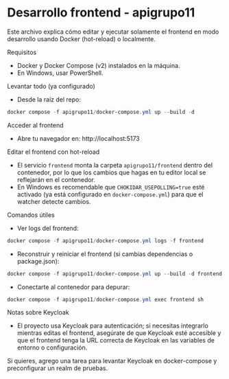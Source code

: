 # Desarrollo frontend - apigrupo11

Este archivo explica cómo editar y ejecutar solamente el frontend en modo desarrollo usando Docker (hot-reload) o localmente.

Requisitos

- Docker y Docker Compose (v2) instalados en la máquina.
- En Windows, usar PowerShell.

Levantar todo (ya configurado)

- Desde la raíz del repo:

```powershell
docker compose -f apigrupo11/docker-compose.yml up --build -d
```

Acceder al frontend

- Abre tu navegador en: http://localhost:5173

Editar el frontend con hot-reload

- El servicio `frontend` monta la carpeta `apigrupo11/frontend` dentro del contenedor, por lo que los cambios que hagas en tu editor local se reflejarán en el contenedor.
- En Windows es recomendable que `CHOKIDAR_USEPOLLING=true` esté activado (ya está configurado en `docker-compose.yml`) para que el watcher detecte cambios.

Comandos útiles

- Ver logs del frontend:

```powershell
docker compose -f apigrupo11/docker-compose.yml logs -f frontend
```

- Reconstruir y reiniciar el frontend (si cambias dependencias o package.json):

```powershell
docker compose -f apigrupo11/docker-compose.yml up --build -d frontend
```

- Conectarte al contenedor para depurar:

```powershell
docker compose -f apigrupo11/docker-compose.yml exec frontend sh
```

Notas sobre Keycloak

- El proyecto usa Keycloak para autenticación; si necesitas integrarlo mientras editas el frontend, asegúrate de que Keycloak esté accesible y que el frontend tenga la URL correcta de Keycloak en las variables de entorno o configuración.

Si quieres, agrego una tarea para levantar Keycloak en docker-compose y preconfigurar un realm de pruebas.
